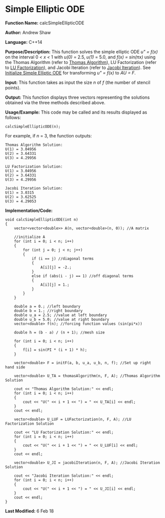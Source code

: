 # Simple Elliptic ODE

**Function Name:** calcSimpleEllipticODE

**Author:** Andrew Shaw

**Language:** C++14

**Purpose/Description:** This function solves the simple elliptic ODE *u" = f(x)* on the interval 0 *< x <* 1 with *u(0)* = 2.5, *u(1)* = 5.0, and *f(x) = sin(&pi;x)* using the Thomas Algorithm (refer to [Thomas Algorithm](https://andrewshaw15.github.io/MATH-5620/HW-2/thomas-algorithm)), LU Factorization (refer to [LU Factorization](https://andrewshaw15.github.io/MATH-5620/HW-2/LU-Factorization)), and Jacobi Iteration (refer to [Jacobi Iteration](https://andrewshaw15.github.io/MATH-5620/HW-2/Jacobi-Iteration)). See [Initialize Simple Elliptic ODE](https://andrewshaw15.github.io/MATH-5620/HW-2/initialize-simple-elliptic-ODE) for transforming *u" = f(x)* to *AU = F*.

**Input:** This function takes as input the size *n* of *f* (the number of stencil points).

**Output:** This function displays three vectors representing the solutions obtained via the three methods described above.

**Usage/Example:** This code may be called and its results displayed as follows:
~~~~
calcSimpleEllipticODE(n);
~~~~
For example, if *n* = 3, the function outputs:
~~~~
Thomas Algorithm Solution:
U(1) = 3.04956
U(2) = 3.64331
U(3) = 4.29956

LU Factorization Solution:
U(1) = 3.04956
U(2) = 3.64331
U(3) = 4.29956

Jacobi Iteration Solution:
U(1) = 3.0315
U(2) = 3.62525
U(3) = 4.29053
~~~~
**Implementation/Code:**
~~~~
void calcSimpleEllipticODE(int n)
{
	vector<vector<double>> A(n, vector<double>(n, 0)); //A matrix

	//initialize A
	for (int i = 0; i < n; i++)
	{
		for (int j = 0; j < n; j++)
		{
			if (i == j) //diagonal terms
			{
				A[i][j] = -2.;
			}
			else if (abs(i - j) == 1) //off diagonal terms
			{
				A[i][j] = 1.;
			}
		}
	}

	double a = 0.; //left boundary
	double b = 1.; //right boundary
	double u_a = 2.5; //value at left boundary
	double u_b = 5.0; //value at right boundary
	vector<double> f(n); //forcing function values (sin(pi*x))

	double h = (b - a) / (n + 1); //mesh size

	for (int i = 0; i < n; i++)
	{
		f[i] = sin(PI * (i + 1) * h);
	}

	vector<double> F = initF(a, b, u_a, u_b, n, f); //Set up right hand side

	vector<double> U_TA = thomasAlgorithm(n, F, A); //Thomas Algorithm Solution

	cout << "Thomas Algorithm Solution:" << endl;
	for (int i = 0; i < n; i++)
	{
		cout << "U(" << i + 1 << ") = " << U_TA[i] << endl;
	}
	cout << endl;

	vector<double> U_LUF = LUFactorization(n, F, A); //LU Factorization Solution

	cout << "LU Factorization Solution:" << endl;
	for (int i = 0; i < n; i++)
	{
		cout << "U(" << i + 1 << ") = " << U_LUF[i] << endl;
	}
	cout << endl;

	vector<double> U_JI = jacobiIteration(n, F, A); //Jacobi Iteration Solution

	cout << "Jacobi Iteration Solution:" << endl;
	for (int i = 0; i < n; i++)
	{
		cout << "U(" << i + 1 << ") = " << U_JI[i] << endl;
	}
	cout << endl;
}
~~~~
**Last Modified:** 6 Feb 18
